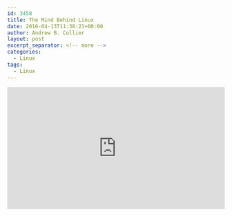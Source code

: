 ```yaml
---
id: 3458
title: The Mind Behind Linux
date: 2016-04-13T11:38:21+00:00
author: Andrew B. Collier
layout: post
excerpt_separator: <!-- more -->
categories:
  - Linux
tags:
  - Linux
---
```


<!-- more -->

<div style="max-width:640"><div style="position:relative;height:0;padding-bottom:56.25%"><iframe src="https://embed.ted.com/talks/linus_torvalds_the_mind_behind_linux" width="640" height="360" style="position:absolute;left:0;top:0;width:100%;height:100%" frameborder="0" scrolling="no" allowfullscreen></iframe></div></div>